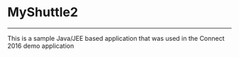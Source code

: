 # MyShuttle2
-------------

This is a sample Java/JEE based application that was used in the Connect 2016 demo application
